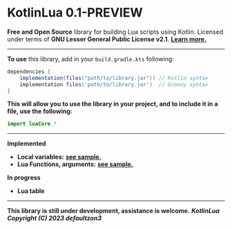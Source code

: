 # KotlinLua 0.1-PREVIEW
**Free and Open Source** library for building Lua scripts using Kotlin. Licensed under terms of **GNU Lesser General Public License v2.1**.
[**Learn more.**](https://github.com/defaultzon3/KotlinLua/blob/main/LICENSE)
***
**To use** this library, add in your `build.gradle.kts` following:
```groovy
dependencies {
    implementation(files("path/to/library.jar")) // Kotlin syntax
    implementation files('path/to/library.jar')  // Groovy syntax
}
```
**This will allow you to use the library in your project, and to include it in a file, use the following:**
```java
import luaCore.*
```
***
**Implemented**
- **Local variables:** [**see sample.**](https://github.com/defaultzon3/KotlinLua/blob/main/samples/LocalVariables/Main.kt)
- **Lua Functions, arguments:** [**see sample.**](https://github.com/defaultzon3/KotlinLua/blob/main/samples/Functions/Main.kt)

**In progress**
- **Lua table**
*** 
**This library is still under development, assistance is welcome.**
_**KotlinLua Copyright (C) 2023 defaultzon3**_

